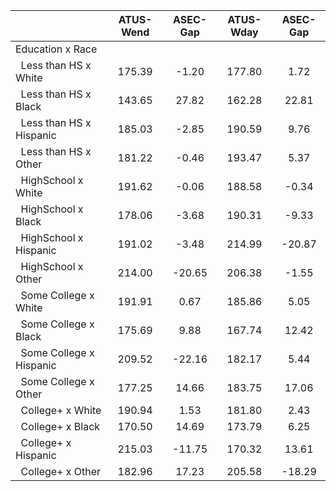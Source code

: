 
|                      |    ATUS-Wend |     ASEC-Gap |    ATUS-Wday |     ASEC-Gap |
| -------------------- | :----------: | :----------: | :----------: | :----------: |
| Education x Race     |              |              |              |              |
| &nbsp;&nbsp;Less than HS x White |       175.39 |        -1.20 |       177.80 |         1.72 |
| &nbsp;&nbsp;Less than HS x Black |       143.65 |        27.82 |       162.28 |        22.81 |
| &nbsp;&nbsp;Less than HS x Hispanic |       185.03 |        -2.85 |       190.59 |         9.76 |
| &nbsp;&nbsp;Less than HS x Other |       181.22 |        -0.46 |       193.47 |         5.37 |
| &nbsp;&nbsp;HighSchool x White |       191.62 |        -0.06 |       188.58 |        -0.34 |
| &nbsp;&nbsp;HighSchool x Black |       178.06 |        -3.68 |       190.31 |        -9.33 |
| &nbsp;&nbsp;HighSchool x Hispanic |       191.02 |        -3.48 |       214.99 |       -20.87 |
| &nbsp;&nbsp;HighSchool x Other |       214.00 |       -20.65 |       206.38 |        -1.55 |
| &nbsp;&nbsp;Some College x White |       191.91 |         0.67 |       185.86 |         5.05 |
| &nbsp;&nbsp;Some College x Black |       175.69 |         9.88 |       167.74 |        12.42 |
| &nbsp;&nbsp;Some College x Hispanic |       209.52 |       -22.16 |       182.17 |         5.44 |
| &nbsp;&nbsp;Some College x Other |       177.25 |        14.66 |       183.75 |        17.06 |
| &nbsp;&nbsp;College+ x White |       190.94 |         1.53 |       181.80 |         2.43 |
| &nbsp;&nbsp;College+ x Black |       170.50 |        14.69 |       173.79 |         6.25 |
| &nbsp;&nbsp;College+ x Hispanic |       215.03 |       -11.75 |       170.32 |        13.61 |
| &nbsp;&nbsp;College+ x Other |       182.96 |        17.23 |       205.58 |       -18.29 |

